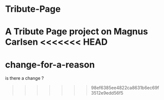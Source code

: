 # Tribute-Page
A Tribute Page project on Magnus Carlsen
<<<<<<< HEAD
=======
# change-for-a-reason 
is there a change ? 
>>>>>>> 98ef6385ee4822ca8631b6ec69f3512e9edd56f5
